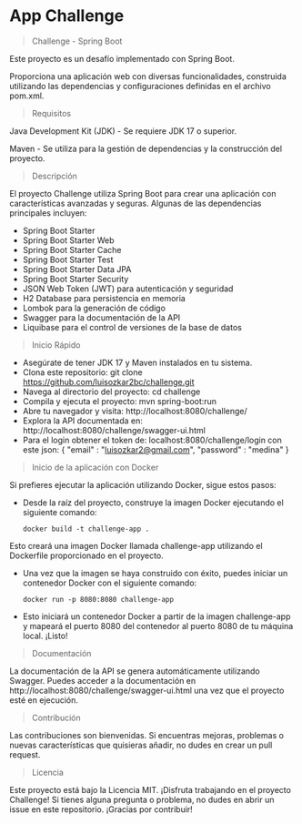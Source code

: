 # App Challenge

>Challenge - Spring Boot

Este proyecto es un desafío implementado con Spring Boot. 

Proporciona una aplicación web con diversas funcionalidades, construida utilizando las dependencias y configuraciones definidas en el archivo pom.xml.

>Requisitos

Java Development Kit (JDK) - Se requiere JDK 17 o superior.

Maven - Se utiliza para la gestión de dependencias y la construcción del proyecto.

>Descripción

El proyecto Challenge utiliza Spring Boot para crear una aplicación con características avanzadas y seguras. Algunas de las dependencias principales incluyen:

* Spring Boot Starter
* Spring Boot Starter Web
* Spring Boot Starter Cache
* Spring Boot Starter Test
* Spring Boot Starter Data JPA
* Spring Boot Starter Security
* JSON Web Token (JWT) para autenticación y seguridad
* H2 Database para persistencia en memoria
* Lombok para la generación de código
* Swagger para la documentación de la API
* Liquibase para el control de versiones de la base de datos

> Inicio Rápido
 
- Asegúrate de tener JDK 17 y Maven instalados en tu sistema.
- Clona este repositorio: git clone https://github.com/luisozkar2bc/challenge.git
- Navega al directorio del proyecto: cd challenge
- Compila y ejecuta el proyecto: mvn spring-boot:run
- Abre tu navegador y visita: http://localhost:8080/challenge/
- Explora la API documentada en: http://localhost:8080/challenge/swagger-ui.html
- Para el login obtener el token de: localhost:8080/challenge/login 
 con este json: { "email" : "luisozkar2@gmail.com", "password" : "medina" }

> Inicio de la aplicación con Docker

Si prefieres ejecutar la aplicación utilizando Docker, sigue estos pasos:

- Desde la raíz del proyecto, construye la imagen Docker ejecutando el siguiente comando:

   ```
   docker build -t challenge-app .
   
Esto creará una imagen Docker llamada challenge-app utilizando el Dockerfile proporcionado en el proyecto.

- Una vez que la imagen se haya construido con éxito, puedes iniciar un contenedor Docker con el siguiente comando:
   ```
  docker run -p 8080:8080 challenge-app
  
- Esto iniciará un contenedor Docker a partir de la imagen challenge-app y mapeará el puerto 8080 del contenedor al puerto 8080 de tu máquina local.
¡Listo!


> Documentación

La documentación de la API se genera automáticamente utilizando Swagger. 
Puedes acceder a la documentación en http://localhost:8080/challenge/swagger-ui.html una vez que el proyecto esté en ejecución.

> Contribución

Las contribuciones son bienvenidas. Si encuentras mejoras, problemas o nuevas características que quisieras añadir, no dudes en crear un pull request.

>Licencia

Este proyecto está bajo la Licencia MIT.
¡Disfruta trabajando en el proyecto Challenge! Si tienes alguna pregunta o problema, no dudes en abrir un issue en este repositorio. ¡Gracias por contribuir!
